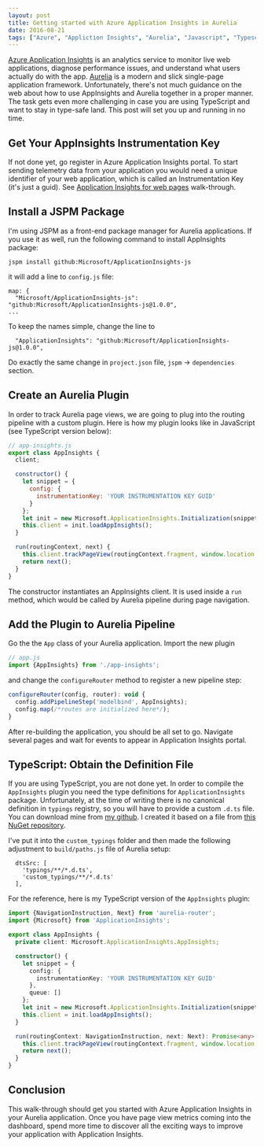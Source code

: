 ```yaml
---
layout: post
title: Getting started with Azure Application Insights in Aurelia
date: 2016-08-21
tags: ["Azure", "Appliction Insights", "Aurelia", "Javascript", "Typescript"]
---
```


[Azure Application Insights](https://azure.microsoft.com/en-us/documentation/articles/app-insights-overview/)
is an analytics service to monitor live web applications,
diagnose performance issues, and understand what users actually do with the app. 
[Aurelia](http://aurelia.io) is a modern and slick single-page application framework.
Unfortunately, there's not much guidance on the web about how to use AppInsights and
Aurelia together in a proper manner. The task gets even more challenging in case you are
using TypeScript and want to stay in type-safe land. This post will set you up and
running in no time.

Get Your AppInsights Instrumentation Key
----------------------------------------

If not done yet, go register in Azure Application Insights portal. To start sending
telemetry data from your application you would need a unique identifier of 
your web application, which is called an Instrumentation Key (it's just a guid). 
See [Application Insights for web pages](https://azure.microsoft.com/en-us/documentation/articles/app-insights-javascript/)
walk-through.

Install a JSPM Package
----------------------

I'm using JSPM as a front-end package manager for Aurelia applications. If you use it
as well, run the following command to install AppInsights package:

```
jspm install github:Microsoft/ApplicationInsights-js
```

it will add a line to `config.js` file:

```
map: {
  "Microsoft/ApplicationInsights-js": "github:Microsoft/ApplicationInsights-js@1.0.0",
...
```

To keep the names simple, change the line to 

```
  "ApplicationInsights": "github:Microsoft/ApplicationInsights-js@1.0.0",
```

Do exactly the same change in `project.json` file, `jspm` -> `dependencies` section.

Create an Aurelia Plugin
------------------------

In order to track Aurelia page views, we are going to plug into the routing pipeline
with a custom plugin. Here is how my plugin looks like in JavaScript (see TypeScript
version below):

``` js
// app-insights.js
export class AppInsights {
  client;

  constructor() {
    let snippet = {
      config: {
        instrumentationKey: 'YOUR INSTRUMENTATION KEY GUID'
      }
    };
    let init = new Microsoft.ApplicationInsights.Initialization(snippet);
    this.client = init.loadAppInsights();
  }

  run(routingContext, next) {
    this.client.trackPageView(routingContext.fragment, window.location.href);
    return next();
  }
}
```

The constructor instantiates an AppInsights client. It is used inside a `run` method,
which would be called by Aurelia pipeline during page navigation.

Add the Plugin to Aurelia Pipeline
----------------------------------

Go the the `App` class of your Aurelia application. Import the new plugin

``` js
// app.js
import {AppInsights} from './app-insights';
```

and change the `configureRouter` method to register a new pipeline step:

``` js
configureRouter(config, router): void {
  config.addPipelineStep('modelbind', AppInsights);
  config.map(/*routes are initialized here*/);
}
```

After re-building the application, you should be all set to go. Navigate several pages
and wait for events to appear in Application Insights portal.

TypeScript: Obtain the Definition File
--------------------------------------

If you are using TypeScript, you are not done yet. In order to compile the `AppInsights`
plugin you need the type definitions for `ApplicationInsights` package. Unfortunately,
at the time of writing there is no canonical definition in `typings` registry, so
you will have to provide a custom `.d.ts` file. You can download mine from
[my github](https://github.com/mikhailshilkov/mikhailio-samples/blob/master/aurelia-app-insights/applicationinsights.d.ts). 
I created it based on a file from 
[this NuGet repository](https://www.nuget.org/packages/Microsoft.ApplicationInsights.TypeScript).

I've put it into the `custom_typings` folder and then made the following adjustment
to `build/paths.js` file of Aurelia setup:

```
  dtsSrc: [
    'typings/**/*.d.ts',
    'custom_typings/**/*.d.ts'
  ],
```

For the reference, here is my TypeScript version of the `AppInsights` plugin:

``` ts
import {NavigationInstruction, Next} from 'aurelia-router';
import {Microsoft} from 'ApplicationInsights';

export class AppInsights {
  private client: Microsoft.ApplicationInsights.AppInsights;

  constructor() {
    let snippet = {
      config: {
        instrumentationKey: 'YOUR INSTRUMENTATION KEY GUID'
      },
      queue: []
    };
    let init = new Microsoft.ApplicationInsights.Initialization(snippet);
    this.client = init.loadAppInsights();
  }

  run(routingContext: NavigationInstruction, next: Next): Promise<any> {
    this.client.trackPageView(routingContext.fragment, window.location.href);
    return next();
  }
}
```

Conclusion
----------

This walk-through should get you started with Azure Application Insights in your
Aurelia application. Once you have page view metrics coming into the dashboard,
spend more time to discover all the exciting ways to improve your application
with Application Insights.